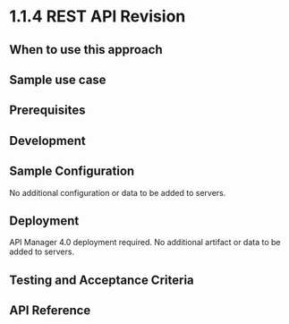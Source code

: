 # 1.1.4 REST API Revision

## When to use this approach


## Sample use case



## Prerequisites


## Development


## Sample Configuration
No additional configuration or data to be added to servers.

## Deployment
API Manager 4.0 deployment required. No additional artifact or data to be added to servers.

## Testing and Acceptance Criteria


## API Reference